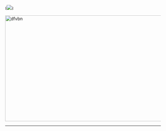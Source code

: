 ꒰![](https://komarev.com/ghpvc/?username=NYANYAN-CAT&color=lightgrey)꒱



<img width="962" height="344" alt="dfvbn" src="https://github.com/user-attachments/assets/8bbbeb1f-2896-45ad-90ae-f2fbe23f9a76" />





<!--START_SECTION:music-->

<!--END_SECTION:music-->

---



